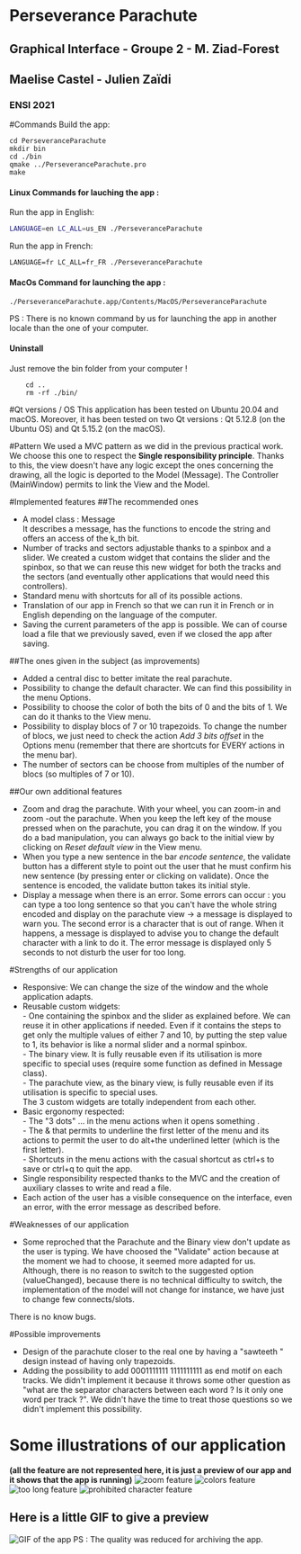 # Perseverance Parachute
## Graphical Interface - Groupe 2 - M. Ziad-Forest
## Maelise Castel - Julien Zaïdi
### ENSI 2021

#Commands
Build the app: <br>
```shell
cd PerseveranceParachute
mkdir bin
cd ./bin
qmake ../PerseveranceParachute.pro
make
```

#### Linux Commands for lauching the app : 
Run the app in English: <br>
```sh
LANGUAGE=en LC_ALL=us_EN ./PerseveranceParachute
```

Run the app in French: <br>
```shell
LANGUAGE=fr LC_ALL=fr_FR ./PerseveranceParachute
```

#### MacOs Command for launching the app : 
```shell
./PerseveranceParachute.app/Contents/MacOS/PerseveranceParachute
```
PS : There is no known command by us for launching the app in another 
locale than the one of your computer. 

#### Uninstall
Just remove the bin folder from your computer !
```shell
    cd ..
    rm -rf ./bin/
```


#Qt versions / OS
This application has been tested on Ubuntu 20.04 and macOS. Moreover, it has
been tested on two Qt versions : Qt 5.12.8 (on the Ubuntu OS) and Qt 5.15.2
(on the macOS).
  
#Pattern 
We used a MVC pattern as we did in the previous practical work. We choose
this one to respect the **Single responsibility principle**. Thanks to this, the
view doesn't have any logic except the ones concerning the drawing, all the
logic is deported to the Model (Message). The Controller (MainWindow) permits
to link the View and the Model.

#Implemented features
##The recommended ones
<ul>
    <li>A model class : Message <br>
    It describes a message, has the functions to encode the string and offers
    an access of the k_th bit.</li>
    <li>Number of tracks and sectors adjustable thanks to a spinbox and a
     slider. We created a custom widget that contains the slider and the
     spinbox, so that we can reuse this new widget for both the tracks and
     the sectors (and eventually other applications that would need this
     controllers).</li>
    <li>Standard menu with shortcuts for all of its possible actions.</li>
    <li>Translation of our app in French so that we can run it in French or
     in English depending on the language of the computer.</li>
    <li>Saving the current parameters of the app is possible. We can of
     course load a file that we previously saved, even if we closed the app
     after saving.</li>
</ul>

##The ones given in the subject (as improvements)
<ul>
    <li>Added a central disc to better imitate the real parachute.</li>
    <li>Possibility to change the default character. We can find this
     possibility in the menu Options.</li>
     <li>Possibility to choose the color of both the bits of 0 and the bits
     of 1. We can do it thanks to the View menu.</li>
     <li>Possibility to display blocs of 7 or 10 trapezoids. To change the
     number of blocs, we just need to check the action <em>Add 3 bits
     offset</em> in the Options menu (remember that there are shortcuts for
     EVERY actions in the menu bar).</li>
     <li>The number of sectors can be choose from multiples of the number of
     blocs (so multiples of 7 or 10).</li>
</ul>

##Our own additional features
<ul>
    <li>Zoom and drag the parachute. With your wheel, you can zoom-in and zoom
    -out the parachute. When you keep the left key of the mouse pressed when
     on the parachute, you can drag it on the window. If you do a bad
     manipulation, you can always go back to the initial view by clicking on
     <em>Reset default view</em> in the View menu.</li>
     <li>When you type a new sentence in the bar <em>encode sentence</em
     >, the validate button has a different style to point out the user that
      he must confirm his new sentence (by pressing enter or clicking on
      validate). Once the sentence is encoded, the validate button takes its
      initial style.</li>
      <li>Display a message when there is an error. Some errors can occur
      : you can type a too long sentence so that you can't have the whole
      string encoded and display on the parachute view -> a message is
      displayed to warn you. The second error is a character that is out of
      range. When it happens, a message is displayed to advise you to
      change the default character with a link to do it. The error message
      is displayed only 5 seconds to not disturb the user for too long.</li> 
</ul>

#Strengths of our application
<ul>
    <li>Responsive: We can change the size of the window and the whole
     application adapts.</li>
     <li>Reusable custom widgets: <br>
     - One containing the spinbox and the slider as explained before. We can
      reuse it in other applications if needed. Even if it contains the steps
      to get only the multiple values of either 7 and 10, by putting the
      step value to 1, its behavior is like a normal slider and a normal
      spinbox. <br>
      - The binary view. It is fully reusable even if its utilisation is more
      specific to special uses (require some function as defined in Message class). <br>
      - The parachute view, as the binary view, is fully reusable even if its
      utilisation is specific to special uses. <br>
      The 3 custom widgets are totally independent from each other.</li>
     <li>Basic ergonomy respected: <br>
     - The "3 dots" ... in the menu actions when it opens something
     . <br>
     - The & that permits to underline the first letter of the menu and its
      actions to permit the user to do alt+the underlined letter (which is
       the first letter). <br>
     - Shortcuts in the menu actions with the casual shortcut as ctrl+s to
      save or ctrl+q to quit the app.
     </li>
     <li>Single responsibility respected thanks to the MVC and the creation
      of auxiliary classes to write and read a file.</li>
    <li> Each action of the user has a visible consequence on the interface, 
        even an error, with the error message as described before.
    </li>
</ul>

#Weaknesses of our application
<ul>
    <li>
        Some reproched that the Parachute and the Binary view don't update as the user is
        typing. We have choosed the "Validate" action because at the moment we had to choose,
        it seemed more adapted for us. Although, there is no reason to switch to the suggested
        option (valueChanged), because there is no technical difficulty to switch, 
        the implementation of the model will not change for instance, we have just to
        change few connects/slots. 
    </li>
</ul>
There is no know bugs.

#Possible improvements
<ul>
     <li>Design of the parachute closer to the real one by having a "sawteeth
     " design instead of having only trapezoids.</li>
     <li>Adding the possibility to add 0001111111 1111111111 as end motif on
      each tracks. We didn't implement it because it throws some other
      question as "what are the separator characters between each word ? Is
      it only one word per track ?". We didn't have the time to treat those
      questions so we didn't implement this possibility.</li>
</ul>

# Some illustrations of our application 
**(all the feature are not represented here, it is just a preview of our app and it
shows that the app is running)**
![zoom feature](./imgReadme/zoom.png)
![colors feature](./imgReadme/colors.png)
![too long feature](./imgReadme/tooLong.png)
![prohibited character feature](./imgReadme/prohibited.png)

## Here is a little GIF to give a preview
![GIF of the app](./imgReadme/parachute.gif)
PS : The quality was reduced for archiving the app. 

